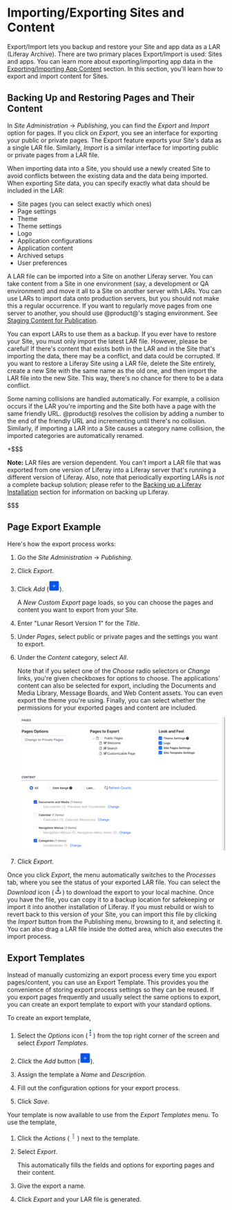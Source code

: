 # Importing/Exporting Sites and Content [](id=importing-exporting-pages-and-content)

Export/Import lets you backup and restore your Site and app data as a LAR
(Liferay Archive). There are two primary places Export/Import is used: Sites
and apps. You can learn more about exporting/importing app data in the
[Exporting/Importing App Content](/discover/portal/-/knowledge_base/7-1/exporting-importing-app-data)
section. In this section, you'll learn how to export and import content for
Sites.

## Backing Up and Restoring Pages and Their Content [](id=backing-up-and-restoring-pages-and-their-content)

In *Site Administration* &rarr; *Publishing*, you can find the *Export* and 
*Import* option for pages. If you click on *Export*, you see an interface for
exporting your public or private pages. The Export feature exports your Site's
data as a single LAR file. Similarly, *Import* is a similar interface for
importing public or private pages from a LAR file.

When importing data into a Site, you should use a newly created Site to avoid
conflicts between the existing data and the data being imported. When exporting
Site data, you can specify exactly what data should be included in the LAR:

- Site pages (you can select exactly which ones)
- Page settings
- Theme
- Theme settings
- Logo
- Application configurations
- Application content
- Archived setups
- User preferences

A LAR file can be imported into a Site on another Liferay server. You can take
content from a Site in one environment (say, a development or QA environment)
and move it all to a Site on another server with LARs. You can use LARs to
import data onto production servers, but you should not make this a regular
occurrence. If you want to regularly move pages from one server to another, you
should use @product@'s staging environment. See 
[Staging Content for Publication](/discover/portal/-/knowledge_base/7-1/staging-content-for-publication).

You can export LARs to use them as a backup. If you ever have to restore your
Site, you must only import the latest LAR file. However, please be careful! If
there's content that exists both in the LAR and in the Site that's importing
the data, there may be a conflict, and data could be corrupted. If you want to
restore a Liferay Site using a LAR file, delete the Site entirely, create a new
Site with the same name as the old one, and then import the LAR file into the
new Site. This way, there's no chance for there to be a data conflict.

Some naming collisions are handled automatically. For example, a collision
occurs if the LAR you're importing and the Site both have a page with the same
friendly URL. @product@ resolves the collision by adding a number to the end of
the friendly URL and incrementing until there's no collision. Similarly, if
importing a LAR into a Site causes a category name collision, the imported
categories are automatically renamed.

+$$$

**Note:** LAR files are version dependent. You can't import a LAR file that was
exported from one version of Liferay into a Liferay server that's running a
different version of Liferay. Also, note that periodically exporting LARs is
*not* a complete backup solution; please refer to the
[Backing up a Liferay Installation](/discover/deployment/-/knowledge_base/7-1/backing-up-a-liferay-installation)
section for information on backing up Liferay.

$$$

## Page Export Example

Here's how the export process works: 

1.  Go the *Site Administration* &rarr; *Publishing*. 

2.  Click *Export*.

3.  Click *Add* (![Custom Export](../../../../images/icon-add.png)). 

    A *New Custom Export* page loads, so you can choose the pages and 
    content you want to export from your Site. 

4.  Enter "Lunar Resort Version 1" for the *Title*.

5.  Under *Pages*, select public or private pages and the settings you want 
    to export.
 
6.  Under the *Content* category, select *All*.

    Note that if you select one of the *Choose* radio selectors or *Change* 
    links, you're given checkboxes for options to choose. The applications' 
    content can also be selected for export, including the Documents and Media 
    Library, Message Boards, and Web Content assets. You can even export the 
    theme you're using. Finally, you can select whether the permissions for your 
    exported pages and content are included.

    ![Figure 1: You can configure your export options manually by selecting pages, content, and permissions.](../../../../images/export-page-templates.png)

7.  Click *Export*.

Once you click *Export*, the menu automatically switches to the *Processes* tab,
where you see the status of your exported LAR file. You can select the
*Download* icon (![Download](../../../../images/icon-download.png)) to download the
export to your local machine. Once you have the file, you can copy it to a
backup location for safekeeping or import it into another installation of
Liferay. If you must rebuild or wish to revert back to this version of your
Site, you can import this file by clicking the *Import* button from the
Publishing menu, browsing to it, and selecting it. You can also drag a LAR file
inside the dotted area, which also executes the import process.

## Export Templates

Instead of manually customizing an export process every time you export
pages/content, you can use an Export Template. This provides you the
convenience of storing export process settings so they can be reused. If you
export pages frequently and usually select the same options to export, you can
create an export template to export with your standard options.

To create an export template,

1.  Select the *Options* icon (![Options](../../../../images/icon-options.png))
    from the top right corner of the screen and select *Export Templates*.

2.  Click the *Add* button (![Add Export Template](../../../../images/icon-add.png)).

3.  Assign the template a *Name* and *Description*.

4.  Fill out the configuration options for your export process.

5.  Click *Save*.

Your template is now available to use from the *Export Templates* menu. To use 
the template,

1.  Click the *Actions* (![Actions](../../../../images/icon-actions.png)) next to the template.

2.  Select *Export*.

    This automatically fills the fields and options for exporting pages and 
    their content.

3.  Give the export a name.

4.  Click *Export* and your LAR file is generated.

